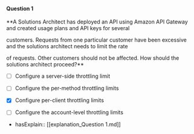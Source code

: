 #### Question  1


**A Solutions Architect has deployed an API using Amazon API Gateway and created usage plans and API keys for several

customers. Requests from one particular customer have been excessive and the solutions architect needs to limit the rate

of requests. Other customers should not be affected. How should the solutions architect proceed?**


- [ ] Configure a server-side throttling limit


- [ ] Configure the per-method throttling limits


- [x] Configure per-client throttling limits


- [ ] Configure the account-level throttling limits



- hasExplain:: [[explanation_Question  1.md]]